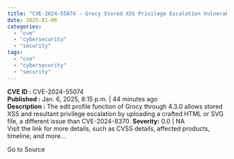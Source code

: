 ```yaml
---
title: "CVE-2024-55074 - Grocy Stored XSS Privilege Escalation Vulnerability"
date: 2025-01-06
categories: 
  - "cve"
  - "cybersecurity"
  - "security"
tags: 
  - "cve"
  - "cybersecurity"
  - "security"
---
```


**CVE ID :** CVE-2024-55074  
**Published :** Jan. 6, 2025, 8:15 p.m. | 44 minutes ago  
**Description :** The edit profile function of Grocy through 4.3.0 allows stored XSS and resultant privilege escalation by uploading a crafted HTML or SVG file, a different issue than CVE-2024-8370. 
**Severity:** 0.0 | NA  
Visit the link for more details, such as CVSS details, affected products, timeline, and more...

Go to Source
